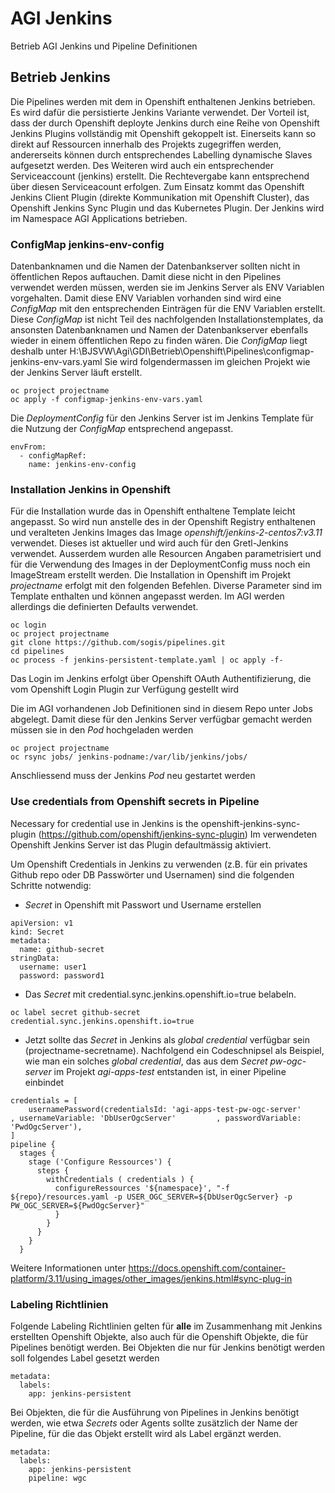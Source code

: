 # AGI Jenkins
Betrieb AGI Jenkins und Pipeline Definitionen

## Betrieb Jenkins
Die Pipelines werden mit dem in Openshift enthaltenen Jenkins betrieben.
Es wird dafür die persistierte Jenkins Variante verwendet. Der Vorteil ist, dass der durch Openshift deployte Jenkins durch eine Reihe von Openshift Jenkins Plugins vollständig mit Openshift gekoppelt ist.
Einerseits kann so direkt auf Ressourcen innerhalb des Projekts zugegriffen werden, andererseits können durch entsprechendes Labelling dynamische Slaves aufgesetzt werden. Des Weiteren wird auch ein entsprechender Serviceaccount (jenkins) erstellt. Die Rechtevergabe kann entsprechend über diesen Serviceacount erfolgen.
Zum Einsatz kommt das Openshift Jenkins Client Plugin (direkte Kommunikation mit Openshift Cluster), das Openshift Jenkins Sync Plugin und das Kubernetes Plugin.
Der Jenkins wird im Namespace AGI Applications betrieben.
### ConfigMap jenkins-env-config
Datenbanknamen und die Namen der Datenbankserver sollten nicht in öffentlichen Repos auftauchen. Damit diese nicht in den Pipelines verwendet werden müssen, werden sie im Jenkins Server als ENV Variablen vorgehalten.
Damit diese ENV Variablen vorhanden sind wird eine *ConfigMap* mit den entsprechenden Einträgen für die ENV Variablen erstellt. Diese *ConfigMap* ist nicht Teil des nachfolgenden Installationstemplates, da ansonsten Datenbanknamen und
Namen der Datenbankserver ebenfalls wieder in einem öffentlichen Repo zu finden wären. Die *ConfigMap* liegt deshalb unter H:\BJSVW\Agi\GDI\Betrieb\Openshift\Pipelines\configmap-jenkins-env-vars.yaml
Sie wird folgendermassen im gleichen Projekt wie der Jenkins Server läuft erstellt.
```
oc project projectname
oc apply -f configmap-jenkins-env-vars.yaml
```
Die *DeploymentConfig* für den Jenkins Server ist im Jenkins Template für die Nutzung der *ConfigMap* entsprechend angepasst.
```
envFrom:
  - configMapRef:
    name: jenkins-env-config
```

### Installation Jenkins in Openshift
Für die Installation wurde das in Openshift enthaltene Template leicht angepasst.
So wird nun anstelle des in der Openshift Registry enthaltenen und veralteten Jenkins Images das Image *openshift/jenkins-2-centos7:v3.11* verwendet. Dieses ist aktueller und wird auch für den Gretl-Jenkins verwendet.
Ausserdem wurden alle Resourcen Angaben parametrisiert und für die Verwendung des Images in der DeploymentConfig muss noch ein ImageStream erstellt werden.
Die Installation in Openshift im Projekt *projectname* erfolgt mit den folgenden Befehlen. Diverse Parameter sind im Template enthalten und können angepasst werden.
Im AGI werden allerdings die definierten Defaults verwendet.

```
oc login
oc project projectname
git clone https://github.com/sogis/pipelines.git
cd pipelines
oc process -f jenkins-persistent-template.yaml | oc apply -f- 
```
Das Login im Jenkins erfolgt über Openshift OAuth Authentifizierung, die vom Openshift Login Plugin zur Verfügung gestellt wird

Die im AGI vorhandenen Job Definitionen sind in diesem Repo unter Jobs abgelegt. Damit diese für den Jenkins Server verfügbar gemacht werden müssen sie in den *Pod* hochgeladen werden
```
oc project projectname
oc rsync jobs/ jenkins-podname:/var/lib/jenkins/jobs/
```
Anschliessend muss der Jenkins *Pod* neu gestartet werden

### Use credentials from Openshift secrets in Pipeline

Necessary for credential use in Jenkins is the openshift-jenkins-sync-plugin (https://github.com/openshift/jenkins-sync-plugin)
Im verwendeten Openshift Jenkins Server ist das Plugin defaultmässig aktiviert.

Um Openshift Credentials in Jenkins zu verwenden (z.B. für ein privates Github repo oder DB Passwörter und Usernamen) sind die folgenden Schritte notwendig:

* *Secret* in Openshift mit Passwort und Username erstellen
```
apiVersion: v1
kind: Secret
metadata:
  name: github-secret
stringData:
  username: user1
  password: password1
```
* Das *Secret* mit credential.sync.jenkins.openshift.io=true belabeln.
```
oc label secret github-secret credential.sync.jenkins.openshift.io=true
```
* Jetzt sollte das *Secret* in Jenkins als *global credential* verfügbar sein (projectname-secretname). Nachfolgend ein Codeschnipsel als Beispiel, wie man ein solches *global credential*, das aus dem *Secret* 
*pw-ogc-server* im Projekt *agi-apps-test* entstanden ist, in einer Pipeline einbindet
```
credentials = [
    usernamePassword(credentialsId: 'agi-apps-test-pw-ogc-server'          , usernameVariable: 'DbUserOgcServer'         , passwordVariable: 'PwdOgcServer'),
]
pipeline {
  stages {
    stage ('Configure Ressources') {
      steps {
        withCredentials ( credentials ) {
          configureRessources '${namespace}', "-f ${repo}/resources.yaml -p USER_OGC_SERVER=${DbUserOgcServer} -p PW_OGC_SERVER=${PwdOgcServer}"
          }
        }
      }
    }
  }
```

Weitere Informationen unter https://docs.openshift.com/container-platform/3.11/using_images/other_images/jenkins.html#sync-plug-in

### Labeling Richtlinien
Folgende Labeling Richtlinien gelten für **alle** im Zusammenhang mit Jenkins erstellten Openshift Objekte, also auch für die Openshift Objekte, die für Pipelines benötigt werden.
Bei Objekten die nur für Jenkins benötigt werden soll folgendes Label gesetzt werden
```
metadata:
  labels:
    app: jenkins-persistent
```

Bei Objekten, die für die Ausführung von Pipelines in Jenkins benötigt werden, wie etwa *Secrets* oder Agents sollte zusätzlich der Name der Pipeline, für die das Objekt erstellt wird als Label ergänzt werden.
```
metadata:
  labels:
    app: jenkins-persistent
    pipeline: wgc
```
